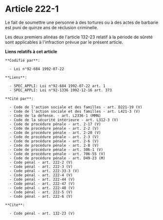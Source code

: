 # Article 222-1

Le fait de soumettre une personne à des tortures ou à des actes de barbarie est puni de quinze ans de réclusion criminelle. 

Les deux premiers alinéas de l'article 132-23 relatif à la période de sûreté sont applicables à l'infraction prévue par le
présent article.

**Liens relatifs à cet article**

	**Codifié par**:

	  - Loi n°92-684 1992-07-22

	**Liens**:

	  - SPEC_APPLI: Loi n°92-684 1992-07-22 art. 1
	  - SPEC_APPLI: Loi n°92-1336 1992-12-16 art. 373

	**Cité par**:

	  - Code de l'action sociale et des familles - art. D221-19 (V)
	  - Code de l'action sociale et des familles - art. L421-3 (V)
	  - Code de la défense. - art. L2336-1 (MMN)
	  - Code de la sécurité intérieure - art. L312-3 (V)
	  - Code de procédure pénale - art. 2-17 (V)
	  - Code de procédure pénale - art. 2-2 (V)
	  - Code de procédure pénale - art. 2-20 (V)
	  - Code de procédure pénale - art. 2-3 (V)
	  - Code de procédure pénale - art. 2-6 (V)
	  - Code de procédure pénale - art. 2-8 (V)
	  - Code de procédure pénale - art. 306-1 (V)
	  - Code de procédure pénale - art. 706-55 (V)
	  - Code de procédure pénale - art. D49-23 (M)
	  - Code pénal - art. 222-2 (V)
	  - Code pénal - art. 222-3 (V)
	  - Code pénal - art. 222-33-3 (V)
	  - Code pénal - art. 222-4 (V)
	  - Code pénal - art. 222-44 (V)
	  - Code pénal - art. 222-47 (V)
	  - Code pénal - art. 222-48 (V)
	  - Code pénal - art. 222-5 (V)
	  - Code pénal - art. 222-6 (V)

	**Cite**:

	  - Code pénal - art. 132-23 (V)
